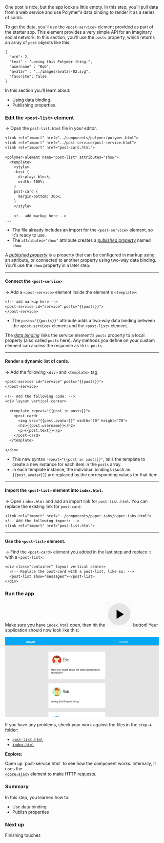 <toc-element></toc-element>

One post is nice, but the app looks a little empty. In this step, you'll pull data from a web service and use Polymer's data binding to render it as a series of cards. 

To get the data, you'll use the `<post-service>` element provided as part of the starter app. This element provides a very simple API for an imaginary social network. In this section, you'll use the `posts` property, which returns an array of `post` objects like this:


    {
      "uid": 2,
      "text" : "Loving this Polymer thing.",
      "username" : "Rob",
      "avatar" : "../images/avatar-02.svg",
      "favorite": false
    }

In this section you'll learn about:

-   Using data binding.
-   Publishing properties.

### Edit the `<post-list>` element

<div class="yt-embed">
  <google-youtube
    videoid="kbluOc97TJk"
    width="16"
    height="9"
    rel="0"
    autoplay="0"
    fluid>
  </google-youtube>
</div>

&rarr; Open the `post-list.html` file in your editor.

```side-by-side
<link rel="import" href="../components/polymer/polymer.html">
<link rel="import" href="../post-service/post-service.html">
<link rel="import" href="post-card.html">

<polymer-element name="post-list" attributes="show">
  <template>
    <style>
    :host {
      display: block;
      width: 100%;
    }
    post-card {
      margin-bottom: 30px;
    }
    </style>
    
    <!-- add markup here -->
...
```

<ul class="side-by-side">
  <li>The file already includes an import for the <code>&lt;post-service&gt;</code>
  element, so it's ready to use.</li>
  <li>The <code>attributes="show"</code> attribute creates a 
  <a href="/docs/polymer/polymer.html#published-properties">
  <em>published property</em></a> named <code>show</code>.
  </li>
</ul>

A <a href="//polymer-project.org/docs/polymer/polymer.html#published-properties"> <em>published property</em></a> is a property that can be configured in markup using an attribute, or connected to another property using two-way data binding. You'll use the `show` property in a later step.

<hr>

#### Connect the `<post-service>`

<div class="yt-embed">
  <google-youtube
    videoid="Eia83Eg1A5c"
    width="16"
    height="9"
    rel="0"
    autoplay="0"
    fluid>
  </google-youtube>
</div>

&rarr; Add a `<post-service>` element inside the element's `<template>`:

```side-by-side
<!-- add markup here -->
<post-service id="service" posts="{{posts}}">
</post-service>
```

<ul class="side-by-side">
  <li>
    The <code>posts="{{posts}}"</code> attribute adds a two-way data binding between 
    the <code>&lt;post-service&gt;</code> element and the <code>&lt;post-list&gt;</code> element.
  </li>
</ul>

The [_data binding_](//polymer-project.org/docs/polymer/databinding.html) links the service element's `posts` property to a local property (also called 
`posts` here). Any methods you define on your custom element can access the response as `this.posts`.

<hr>

#### Render a dynamic list of cards.

&rarr; Add the following `<div>` and `<template>` tag:

```side-by-side
<post-service id="service" posts="{{posts}}">
</post-service>

<!-- Add the following code: -->
<div layout vertical center>

  <template repeat="{{post in posts}}">
    <post-card>
      <img src="{{post.avatar}}" width="70" height="70">
      <h2>{{post.username}}</h2>
      <p>{{post.text}}</p>
    </post-card>
  </template>
  
</div>
```

 <ul class="side-by-side">
   <li>This new syntax <code>repeat="{{post in posts}}"</code>, tells the template to
   create a new instance for each item in the <code>posts</code> array.</li>
   <li>In each template instance, the individual bindings (such as
   <code>{{post.avatar}}</code>) are replaced by the corresponding values for that 
   item.</li>
 </ul>

<hr>

#### Import the `<post-list>` element into `index.html`.

<div class="yt-embed">
  <google-youtube
    videoid="Uwl8GtxLJCQ"
    width="16"
    height="9"
    rel="0"
    autoplay="0"
    fluid>
  </google-youtube>
</div>

&rarr; Open `index.html` and add an import link for `post-list.html`. You can replace the existing link for `post-card`:

```
<link rel="import" href="../components/paper-tabs/paper-tabs.html">
<!-- Add the following import: -->
<link rel="import" href="post-list.html">
```

<hr>

#### Use the `<post-list>` element.

&rarr; Find the `<post-card>` element you added in the last step and replace it 
with a `<post-list>`:

    <div class="container" layout vertical center>
      <!-- Replace the post-card with a post-list, like so: -->
      <post-list show="messages"></post-list>
    </div>


### Run the app

Make sure you have `index.html` open, then hit the <img src="img/runbutton.png" class="icon"> button! Your application should now look like this:

<div layout vertical center>
  <img class="sample" src="img/s4-app.png">
</div>

If you have any problems, check your work against the files in the `step-4` folder:

-   [`post-list.html`](https://github.com/robdodson/its-hackademic/blob/master/static/codelabs/1-polymer-first-app/PolymerApp/step-4/post-list.html)
-   [`index.html`](https://github.com/robdodson/its-hackademic/blob/master/static/codelabs/1-polymer-first-app/PolymerApp/step-4/index.html)

<aside class="callout">
  <b>Explore:</b>

  <p>Open up `post-service.html` to see how the component works. Internally, it uses the <code>
<a href="//polymer-projet.org/docs/elements/core-elements.html#core-ajax">&lt;core-ajax&gt;</a></code> element to make HTTP requests.</p>
</aside>

### Summary

In this step, you learned how to:

- Use data binding
- Publish properties

### Next up

Finishing touches
